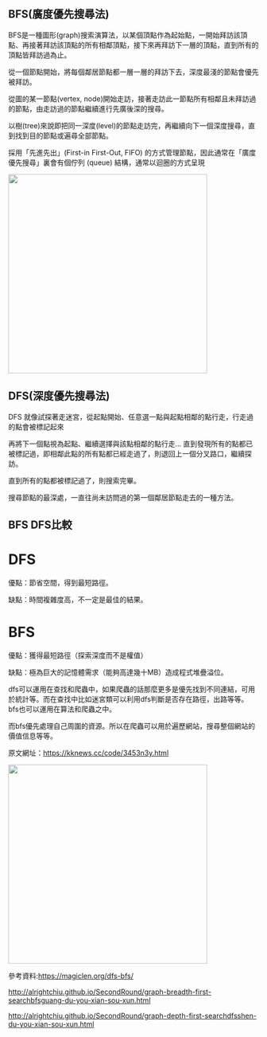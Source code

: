 ## BFS(廣度優先搜尋法)

BFS是一種圖形(graph)搜索演算法，以某個頂點作為起始點，一開始拜訪該頂點、再接著拜訪該頂點的所有相鄰頂點，接下來再拜訪下一層的頂點，直到所有的頂點皆拜訪過為止。

從一個節點開始，將每個鄰居節點都一層一層的拜訪下去，深度最淺的節點會優先被拜訪。

從圖的某一節點(vertex, node)開始走訪，接著走訪此一節點所有相鄰且未拜訪過的節點，由走訪過的節點繼續進行先廣後深的搜尋。

以樹(tree)來說即把同一深度(level)的節點走訪完，再繼續向下一個深度搜尋，直到找到目的節點或遍尋全部節點。

採用「先進先出」(First-in First-Out, FIFO) 的方式管理節點，因此通常在「廣度優先搜尋」裏會有個佇列 (queue) 結構，通常以迴圈的方式呈現

<img src='https://github.com/JoyC14/notes/blob/master/img/BFS.jpg' height=400 weight=400>

## DFS(深度優先搜尋法)

DFS 就像試探著走迷宮，從起點開始、任意選一點與起點相鄰的點行走，行走過的點會被標記起來

再將下一個點視為起點、繼續選擇與該點相鄰的點行走… 直到發現所有的點都已被標記過，即相鄰此點的所有點都已經走過了，則退回上一個分叉路口，繼續探訪。

直到所有的點都被標記過了，則搜索完畢。

搜尋節點的最深處，一直往尚未訪問過的第一個鄰居節點走去的一種方法。

## BFS DFS比較

# DFS
優點：節省空間，得到最短路徑。

缺點：時間複雜度高，不一定是最佳的結果。

# BFS
優點：獲得最短路徑（探索深度而不是權值）

缺點：極為巨大的記憶體需求（能夠高達幾十MB）造成程式堆疊溢位。

dfs可以運用在查找和爬蟲中，如果爬蟲的話那麼更多是優先找到不同連結，可用於統計等。而在查找中比如迷宮類可以利用dfs判斷是否存在路徑，出路等等。
bfs也可以運用在算法和爬蟲之中。

而bfs優先處理自己周圍的資源。所以在爬蟲可以用於遍歷網站，搜尋整個網站的價值信息等等。


原文網址：https://kknews.cc/code/3453n3y.html

<img src='https://github.com/JoyC14/notes/blob/master/img/DFS.jpg' height=400 weight=400>

參考資料:https://magiclen.org/dfs-bfs/

http://alrightchiu.github.io/SecondRound/graph-breadth-first-searchbfsguang-du-you-xian-sou-xun.html

http://alrightchiu.github.io/SecondRound/graph-depth-first-searchdfsshen-du-you-xian-sou-xun.html
